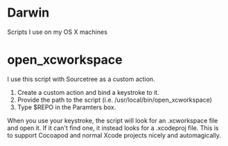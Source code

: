 Darwin
======

Scripts I use on my OS X machines

# open_xcworkspace
I use this script with Sourcetree as a custom action.

1. Create a custom action and bind a keystroke to it.
2. Provide the path to the script (i.e. /usr/local/bin/open_xcworkspace)
4. Type $REPO in the Paramters box.

When you use your keystroke, the script will look for an .xcworkspace file and open it. If it can't find one, it instead looks for a .xcodeproj file. This is to support Cocoapod and normal Xcode projects nicely and automagically.